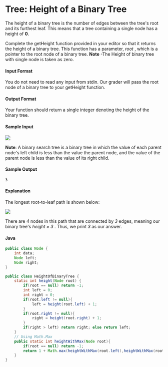 # Tree: Height of a Binary Tree
The height of a binary tree is the number of edges between the tree's root and its furthest leaf. This means that a tree containing a single node has a height of **0**.

Complete the getHeight function provided in your editor so that it returns the height of a binary tree. This function has a parameter, *root* , which is a pointer to the root node of a binary tree. 
**Note** -The Height of binary tree with single node is taken as zero.

#### Input Format

You do not need to read any input from stdin. Our grader will pass the root node of a binary tree to your getHeight function.

#### Output Format

Your function should return a single integer denoting the height of the binary tree.

#### Sample Input
![](https://s3.amazonaws.com/hr-challenge-images/17175/1459894869-6bb53ce6eb-BST.png)

**Note**: A binary search tree is a binary tree in which the value of each parent node's left child is less than the value the parent node, and the value of the parent node is less than the value of its right child.
#### Sample Output
```
3
```

#### Explanation

The longest root-to-leaf path is shown below:

![](https://s3.amazonaws.com/hr-challenge-images/17175/1459895368-4955f9ce74-LongestRTL.png)

There are *4* nodes in this path that are connected by *3* edges, meaning our binary tree's *height = 3* . Thus, we print *3* as our answer.
#### Java
```java
public class Node {
    int data;
    Node left;
    Node right;
}

public class HeightOfBinaryTree {
    static int height(Node root) {
        if(root == null) return -1;
        int left = 0;
        int right = 0;
        if(root.left != null){
            left = height(root.left) + 1;
        }
        if(root.right != null){
            right = height(root.right) + 1;
        }
        if(right > left) return right; else return left;
    }
    // Using Math.Max
    public static int heightWithMax(Node root){
        if(root == null) return -1;
        return 1 + Math.max(heightWithMax(root.left),heightWithMax(root.right));
    }
}


```